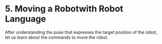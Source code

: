 # 5. Moving a Robotwith Robot Language

After understanding the pose that expresses the target position of the robot, let us learn about the commands to move the robot.

